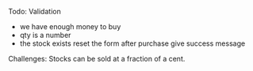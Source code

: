 <!-- docker build -t qwirl . -->
<!-- docker run -it --rm -v "$PWD":/usr/src/qwirl/interview -p 3000:3000 --name qwirl-running qwirl sh -->


Todo:
Validation
 - we have enough money to buy
 - qty is a number
 - the stock exists
reset the form after purchase
give success message


Challenges:
Stocks can be sold at a fraction of a cent.
